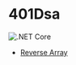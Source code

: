 # 401Dsa
![.NET Core](https://github.com/ArikMackenburg/401Dsa/workflows/.NET%20Core/badge.svg)
+ [Reverse Array](./Challenges/Arrays/README.md)